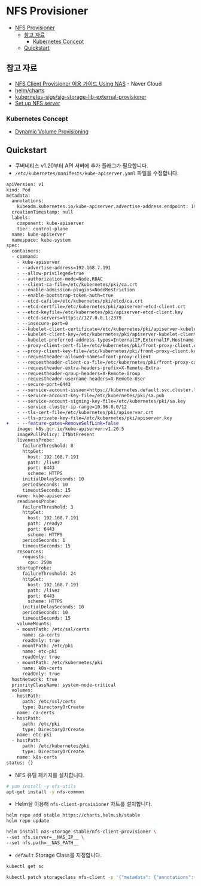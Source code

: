 # NFS Provisioner

- [NFS Provisioner](#nfs-provisioner)
  - [참고 자료](#참고-자료)
    - [Kubernetes Concept](#kubernetes-concept)
  - [Quickstart](#quickstart)

## 참고 자료

- [NFS Client Provisioner 이용 가이드 Using NAS](https://docs.ncloud.com/ko/vnks/nks-nfs_client_provisioner.html) - Naver Cloud
- [helm/charts](https://github.com/helm/charts)
- [kubernetes-sigs/sig-storage-lib-external-provisioner](https://github.com/kubernetes-sigs/sig-storage-lib-external-provisioner)
- [Set up NFS server](https://www.digitalocean.com/community/tutorials/how-to-set-up-an-nfs-mount-on-ubuntu-20-04)

### Kubernetes Concept

- [Dynamic Volume Provisioning](https://kubernetes.io/docs/concepts/storage/dynamic-provisioning/)

## Quickstart

- 쿠버네티스 v1.20부터 API 서버에 추가 플래그가 필요합니다.
- `/etc/kubernetes/manifests/kube-apiserver.yaml` 파일을 수정합니다.

```diff
apiVersion: v1
kind: Pod
metadata:
  annotations:
    kubeadm.kubernetes.io/kube-apiserver.advertise-address.endpoint: 192.168.7.191:6443
  creationTimestamp: null
  labels:
    component: kube-apiserver
    tier: control-plane
  name: kube-apiserver
  namespace: kube-system
spec:
  containers:
  - command:
    - kube-apiserver
    - --advertise-address=192.168.7.191
    - --allow-privileged=true
    - --authorization-mode=Node,RBAC
    - --client-ca-file=/etc/kubernetes/pki/ca.crt
    - --enable-admission-plugins=NodeRestriction
    - --enable-bootstrap-token-auth=true
    - --etcd-cafile=/etc/kubernetes/pki/etcd/ca.crt
    - --etcd-certfile=/etc/kubernetes/pki/apiserver-etcd-client.crt
    - --etcd-keyfile=/etc/kubernetes/pki/apiserver-etcd-client.key
    - --etcd-servers=https://127.0.0.1:2379
    - --insecure-port=0
    - --kubelet-client-certificate=/etc/kubernetes/pki/apiserver-kubelet-client.crt
    - --kubelet-client-key=/etc/kubernetes/pki/apiserver-kubelet-client.key
    - --kubelet-preferred-address-types=InternalIP,ExternalIP,Hostname
    - --proxy-client-cert-file=/etc/kubernetes/pki/front-proxy-client.crt
    - --proxy-client-key-file=/etc/kubernetes/pki/front-proxy-client.key
    - --requestheader-allowed-names=front-proxy-client
    - --requestheader-client-ca-file=/etc/kubernetes/pki/front-proxy-ca.crt
    - --requestheader-extra-headers-prefix=X-Remote-Extra-
    - --requestheader-group-headers=X-Remote-Group
    - --requestheader-username-headers=X-Remote-User
    - --secure-port=6443
    - --service-account-issuer=https://kubernetes.default.svc.cluster.local
    - --service-account-key-file=/etc/kubernetes/pki/sa.pub
    - --service-account-signing-key-file=/etc/kubernetes/pki/sa.key
    - --service-cluster-ip-range=10.96.0.0/12
    - --tls-cert-file=/etc/kubernetes/pki/apiserver.crt
    - --tls-private-key-file=/etc/kubernetes/pki/apiserver.key
+   - --feature-gates=RemoveSelfLink=false
    image: k8s.gcr.io/kube-apiserver:v1.20.5
    imagePullPolicy: IfNotPresent
    livenessProbe:
      failureThreshold: 8
      httpGet:
        host: 192.168.7.191
        path: /livez
        port: 6443
        scheme: HTTPS
      initialDelaySeconds: 10
      periodSeconds: 10
      timeoutSeconds: 15
    name: kube-apiserver
    readinessProbe:
      failureThreshold: 3
      httpGet:
        host: 192.168.7.191
        path: /readyz
        port: 6443
        scheme: HTTPS
      periodSeconds: 1
      timeoutSeconds: 15
    resources:
      requests:
        cpu: 250m
    startupProbe:
      failureThreshold: 24
      httpGet:
        host: 192.168.7.191
        path: /livez
        port: 6443
        scheme: HTTPS
      initialDelaySeconds: 10
      periodSeconds: 10
      timeoutSeconds: 15
    volumeMounts:
    - mountPath: /etc/ssl/certs
      name: ca-certs
      readOnly: true
    - mountPath: /etc/pki
      name: etc-pki
      readOnly: true
    - mountPath: /etc/kubernetes/pki
      name: k8s-certs
      readOnly: true
  hostNetwork: true
  priorityClassName: system-node-critical
  volumes:
  - hostPath:
      path: /etc/ssl/certs
      type: DirectoryOrCreate
    name: ca-certs
  - hostPath:
      path: /etc/pki
      type: DirectoryOrCreate
    name: etc-pki
  - hostPath:
      path: /etc/kubernetes/pki
      type: DirectoryOrCreate
    name: k8s-certs
status: {}
```

- NFS 유틸 패키지를 설치합니다.

```bash
# yum install -y nfs-utils
apt-get install -y nfs-common
```

- Helm을 이용해 `nfs-client-provisioner` 차트를 설치합니다.

```bash
helm repo add stable https://charts.helm.sh/stable
helm repo update
```

```bash
helm install nas-storage stable/nfs-client-provisioner \
--set nfs.server=__NAS_IP__ \
--set nfs.path=__NAS_PATH__
```

- `default` Storage Class를 지정합니다.

```bash
kubectl get sc
```

```bash
kubectl patch storageclass nfs-client -p '{"metadata": {"annotations":{"storageclass.kubernetes.io/is-default-class":"true"}}}'
```
